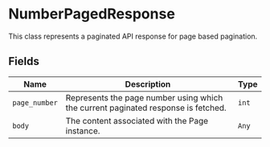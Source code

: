
# NumberPagedResponse

This class represents a paginated API response for page based pagination.

## Fields

| Name | Description | Type |
|  --- | --- | --- |
| `page_number` | Represents the page number using which the current paginated response is fetched. | `int` |
| `body` | The content associated with the Page instance. | `Any` |

